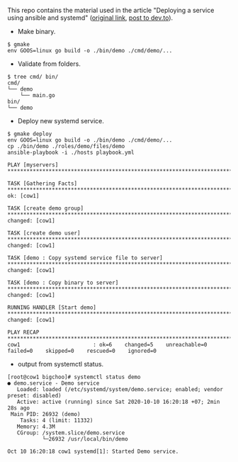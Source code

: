 This repo contains the material used in the article "Deploying a service using ansible and systemd" ([original link](https://kkentzo.github.io/2020/03/25/deploying-with-ansible-systemd/), [post to dev.to](https://dev.to/kkentzo/deploying-a-service-using-ansible-and-systemd-4n11)).

  * Make binary.

```
$ gmake
env GOOS=linux go build -o ./bin/demo ./cmd/demo/...
```
 
  * Validate from folders.

```
$ tree cmd/ bin/
cmd/
└── demo
    └── main.go
bin/
└── demo
```

  * Deploy new systemd service.

```
$ gmake deploy
env GOOS=linux go build -o ./bin/demo ./cmd/demo/...
cp ./bin/demo ./roles/demo/files/demo
ansible-playbook -i ./hosts playbook.yml

PLAY [myservers] ***************************************************************************************************************************

TASK [Gathering Facts] *********************************************************************************************************************
ok: [cow1]

TASK [create demo group] *******************************************************************************************************************
changed: [cow1]

TASK [create demo user] ********************************************************************************************************************
changed: [cow1]

TASK [demo : Copy systemd service file to server] ******************************************************************************************
changed: [cow1]

TASK [demo : Copy binary to server] ********************************************************************************************************
changed: [cow1]

RUNNING HANDLER [Start demo] ***************************************************************************************************************
changed: [cow1]

PLAY RECAP *********************************************************************************************************************************
cow1                       : ok=6    changed=5    unreachable=0    failed=0    skipped=0    rescued=0    ignored=0
```
  
  * output from systemctl status.

```
[root@cow1 bigchoo]# systemctl status demo
● demo.service - Demo service
   Loaded: loaded (/etc/systemd/system/demo.service; enabled; vendor preset: disabled)
   Active: active (running) since Sat 2020-10-10 16:20:18 +07; 2min 28s ago
 Main PID: 26932 (demo)
    Tasks: 4 (limit: 11332)
   Memory: 4.3M
   CGroup: /system.slice/demo.service
           └─26932 /usr/local/bin/demo

Oct 10 16:20:18 cow1 systemd[1]: Started Demo service.
```
